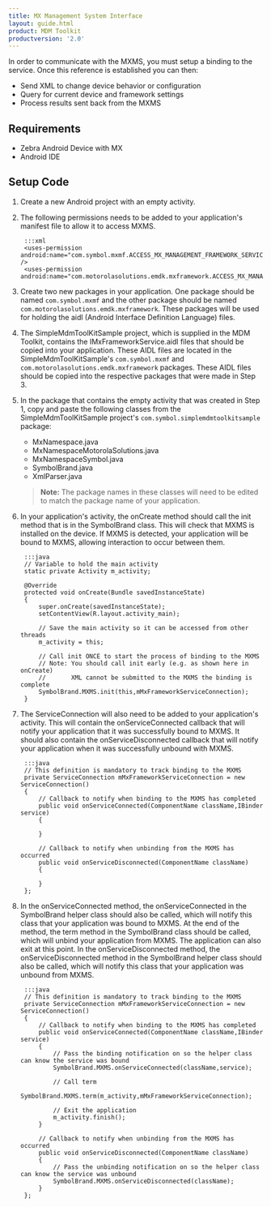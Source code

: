 ```yaml
---
title: MX Management System Interface
layout: guide.html
product: MDM Toolkit
productversion: '2.0'
---
```


In order to communicate with the MXMS, you must setup a binding to the service. Once this reference is established you can then:

* Send XML to change device behavior or configuration
* Query for current device and framework settings
* Process results sent back from the MXMS

## Requirements 

* Zebra Android Device with MX
* Android IDE

## Setup Code ###
1. Create a new Android project with an empty activity.   

2. The following permissions needs to be added to your application's manifest file to allow it to access MXMS.

		:::xml
        <uses-permission android:name="com.symbol.mxmf.ACCESS_MX_MANAGEMENT_FRAMEWORK_SERVICE" />
		<uses-permission android:name="com.motorolasolutions.emdk.mxframework.ACCESS_MX_MANAGEMENT_FRAMEWORK_SERVICE"/>
		
3. Create two new packages in your application. One package should be named `com.symbol.mxmf` and the other package should be named `com.motorolasolutions.emdk.mxframework`. These packages will be used for holding the aidl (Android Interface Definition Language) files.

4. The SimpleMdmToolKitSample project, which is supplied in the MDM Toolkit, contains the IMxFrameworkService.aidl files that should be copied into your application. These AIDL files are located in the SimpleMdmToolKitSample's `com.symbol.mxmf` and `com.motorolasolutions.emdk.mxframework` packages. These AIDL files should be copied into the respective packages that were made in Step 3.

5. In the package that contains the empty activity that was created in Step 1, copy and paste the following classes from the SimpleMdmToolKitSample project's `com.symbol.simplemdmtoolkitsample` package:

	* MxNamespace.java
	* MxNamespaceMotorolaSolutions.java
	* MxNamespaceSymbol.java
	* SymbolBrand.java
	* XmlParser.java

	>**Note:** The package names in these classes will need to be edited to match the package name of your application.

6. In your application's activity, the onCreate method should call the init method that is in the SymbolBrand class. This will check that MXMS is installed on the device. If MXMS is detected, your application will be bound to MXMS, allowing interaction to occur between them.

		:::java
		// Variable to hold the main activity
		static private Activity m_activity;
	
		@Override
		protected void onCreate(Bundle savedInstanceState)
		{
			super.onCreate(savedInstanceState);
			setContentView(R.layout.activity_main);
			
			// Save the main activity so it can be accessed from other threads
			m_activity = this;

			// Call init ONCE to start the process of binding to the MXMS
			// Note: You should call init early (e.g. as shown here in onCreate)
			//       XML cannot be submitted to the MXMS the binding is complete
			SymbolBrand.MXMS.init(this,mMxFrameworkServiceConnection);
		}

7. The ServiceConnection will also need to be added to your application's activity. This will contain the onServiceConnected callback that will notify your application that it was successfully bound to MXMS. It should also contain the onServiceDisconnected callback that will notify your application when it was successfully unbound with MXMS.

		:::java
		// This definition is mandatory to track binding to the MXMS
		private ServiceConnection mMxFrameworkServiceConnection = new ServiceConnection()
		{
			// Callback to notify when binding to the MXMS has completed
			public void onServiceConnected(ComponentName className,IBinder service)
			{
			
			}
			
			// Callback to notify when unbinding from the MXMS has occurred
			public void onServiceDisconnected(ComponentName className)
			{
			
			}
		}; 

8. In the onServiceConnected method, the onServiceConnected in the SymbolBrand helper class should also be called, which will notify this class that your application was bound to MXMS. At the end of the method, the term method in the SymbolBrand class should be called, which will unbind your application from MXMS. The application can also exit at this point. In the onServiceDisconnected method, the onServiceDisconnected method in the SymbolBrand helper class should also be called, which will notify this class that your application was unbound from MXMS.

		:::java
		// This definition is mandatory to track binding to the MXMS
		private ServiceConnection mMxFrameworkServiceConnection = new ServiceConnection()
		{
			// Callback to notify when binding to the MXMS has completed
			public void onServiceConnected(ComponentName className,IBinder service)
			{
				// Pass the binding notification on so the helper class can know the service was bound
				SymbolBrand.MXMS.onServiceConnected(className,service);

				// Call term 
				SymbolBrand.MXMS.term(m_activity,mMxFrameworkServiceConnection);

				// Exit the application
				m_activity.finish();	    		
			}
			
			// Callback to notify when unbinding from the MXMS has occurred
			public void onServiceDisconnected(ComponentName className)
			{
				// Pass the unbinding notification on so the helper class can know the service was unbound
				SymbolBrand.MXMS.onServiceDisconnected(className);
			}
		};    


<!--
>Note: The code and variables referenced here will be used in other documents that discuss submitting XML as well as sending queries.

1. Create a new Android project with an empty activity. 
2. Create a new package in your application with the following name `com.symbol.mxmf`. This will be used for holding the aidl (Android Interface Definition Language)file.  
3. Create a file called `IMxFrameworkService.aidl` inside the new package.
4. Copy the following code into your aidl file, which defines to MXMS Interface:

        :::java
	    package com.symbol.mxmf;
     
	    // IMxFrameworkService.aidl
	    // Declare any non-default types here with import statements
	
	    /**
	     *  MX Management Framework AIDL service interface
	     */
		interface IMxFrameworkService {
	      /**
		   * Provide Mx Framework Service(s) to process a clinet's request
		   * @param  sRequest - request String in XML format sent by a client
		   * @return a String from Mx Framework Service's response in XML format
		   */
	       String processXML(String sRequest);
    
	       /**
		   * Provide Mx Framework Service(s) to process a clinet's request
		   * @param  sRequest - request String in XML format sent by a client
		   * @param  mapExtra - a map that contains Extra information on how the request XML should be applied
		   * @return a String from Mx Framework Service's response in XML format
		   */
	       String processXmlRequest(String sRequest, in Map mapExtra);
	
	       /**
		    * Get value from CSP by providing a key
		    * @param  sKey - a key that CSP would understand, then return a value to MxFramework.
		    * @return a value
		    */
	        String getValue(String sKey);
		}

5. Add the Permission `<uses-permission android:name = "com.symbol.mxmf.ACCESS_MX_MANAGEMENT_FRAMEWORK_SERVICE" />` to your manifest file to allow MXMS accesses. 
6. Implement `ServiceConnection` from your MainActivity, and add unimplemented methods. You should now have methods for `onServiceConnected` and `onServiceDisconnected`. 
7. Copy the following variables to the top of your MainActivity for holding values needed for MXMS.  

        :::java
		//Application Context for MX 
		Context context = null;
		
	    //MX Framework package name
		private static final String MX_FRAMEWORK_PKG ="com.symbol.mxmf";
	
		//MX Framework service class name
		private static final String MX_FRAMEWORK_SERVICE_CLS ="com.symbol.mxmf.MxFrameworkService";
	
		//MX service holder
		public IMxFrameworkService MXservice = null;
8. Add the following method to `MainActivity` for binding to the MXMS service. 

        :::java
	    void bindService(){
		    //Bind to Remote Service
		    Intent bindServiceIntent = new Intent();
		    //Set Component
		    bindServiceIntent.setComponent(new ComponentName(MX_FRAMEWORK_PKG, MX_FRAMEWORK_SERVICE_CLS));
		
		    try{
			    this.context.bindService(bindServiceIntent, this, Context.BIND_AUTO_CREATE);
		    }
		    catch(Exception e)
		    {
			    Log.e("MX", e.toString());		
		    }
	    }
9. Add the following code to `onCreate` for getting the application context and calling the binding method. 

        :::java
	    //Get Application Context
	    this.context = this.getApplicationContext();
	
	    // Call bindService
		bindService();
10. Add the following code to `onServiceConnected` to set the service reference. 

        :::java
	    //Set service
		this.MXService = IMxFrameworkService.Stub.asInterface(service);
11. Add the following code to `onServiceDisconnected` to set the service reference to null. 

        :::java
	    //Set service to null
		this.MXService=null;

>Note:  
> you can use the following code to close the connection to MX. 
>
>     :::java
>     //Unbind service
>     this.context.unbindService(this);
>
>     //Set service to null
>     this.MXService = null;
-->
